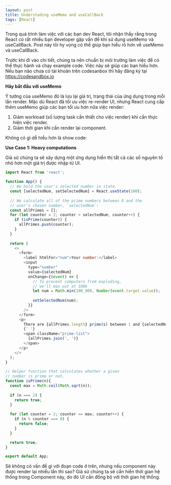```yaml
---
layout: post
title: Understading useMemo and useCallBack
tags: [React]
---
```

Trong quá trình làm việc với các bạn dev React, tôi nhận thấy rằng trong React có rất nhiều bạn developer gặp vấn đề khi sử dụng useMemo và useCallBack. Post này tôi hy vọng có thể giúp bạn hiểu rõ hơn về useMemo và useCallBack.

Trước khi đi vào chi tiết, chúng ta nên chuẩn bị môi trường làm việc để có thể thực hành và chạy example code. Việc này sẽ giúp các bạn hiểu hơn. Nếu bạn nào chưa có tài khoản trên codesanbox thì hãy đăng ký tại https://codesandbox.io

**Hãy bắt đầu với useMemo**

Ý tưởng của useMemo đó là lưu lại giá trị, trạng thái của ứng dụng trong mỗi lần render. Mặc dù React đã tối ưu việc re-render UI, nhưng React cung cấp thêm useMemo giúp các bạn tối ưu hơn nữa việc render:
 1. Giảm workload (số lượng task cần thiết cho việc render) khi cần thực hiện việc render.
 2. Giảm thời gian khi cần render lại component.

 Không có gì dễ hiểu hơn là show code: 
 
 **Use Case 1: Heavy computations**

Giả sử chúng ta sẽ xây dựng một ứng dụng hiển thị tất cả các số nguyên tố nhỏ hơn một giá trị được nhập từ UI.

```js
import React from 'react';

function App() {
  // We hold the user's selected number in state.
  const [selectedNum, setSelectedNum] = React.useState(100);
  
  // We calculate all of the prime numbers between 0 and the
  // user's chosen number, `selectedNum`:
  const allPrimes = [];
  for (let counter = 2; counter < selectedNum; counter++) {
    if (isPrime(counter)) {
      allPrimes.push(counter);
    }
  }
  
  return (
    <>
      <form>
        <label htmlFor="num">Your number:</label>
        <input
          type="number"
          value={selectedNum}
          onChange={(event) => {
            // To prevent computers from exploding,
            // we'll max out at 100k
            let num = Math.min(100_000, Number(event.target.value));
            
            setSelectedNum(num);
          }}
        />
      </form>
      <p>
        There are {allPrimes.length} prime(s) between 1 and {selectedNum}:
        {' '}
        <span className="prime-list">
          {allPrimes.join(', ')}
        </span>
      </p>
    </>
  );
}

// Helper function that calculates whether a given
// number is prime or not.
function isPrime(n){
  const max = Math.ceil(Math.sqrt(n));
  
  if (n === 2) {
    return true;
  }
  
  for (let counter = 2; counter <= max; counter++) {
    if (n % counter === 0) {
      return false;
    }
  }

  return true;
}

export default App;
```
Sẽ không có vấn đề gì với đoạn code ở trên, nhưng nếu component này được render lại nhiều lần thì sao? 
Giả sử chúng ta sẽ cần hiển thời gian hệ thống trong Component này, do đó UI cần đồng bộ với thời gian hệ thống.

